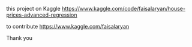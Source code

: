 this project on Kaggle https://www.kaggle.com/code/faisalaryan/house-prices-advanced-regression

to contribute https://www.kaggle.com/faisalaryan

Thank you
